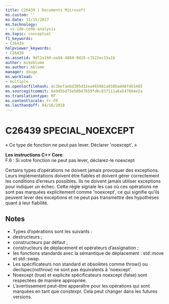 ```yaml
---
title: C26439 | Documents Microsoft
ms.custom: ''
ms.date: 11/15/2017
ms.technology:
- vs-ide-code-analysis
ms.topic: conceptual
f1_keywords:
- C26439
helpviewer_keywords:
- C26439
ms.assetid: 9df2a1b0-ea94-4884-9d28-c1522ec33a1b
author: mikeblome
ms.author: mblome
manager: douge
ms.workload:
- multiple
ms.openlocfilehash: dc3befaebd305d32ea465081a838bad48fd65485
ms.sourcegitcommit: 6a9d5bd75e50947659fd6c837111a6a547884e2a
ms.translationtype: MT
ms.contentlocale: fr-FR
ms.lasthandoff: 04/16/2018
---
```

# <a name="c26439-specialnoexcept"></a>C26439 SPECIAL_NOEXCEPT
« Ce type de fonction ne peut pas lever. Déclarer 'noexcept'. »

**Les instructions C++ Core**:   
F.6 : Si votre fonction ne peut pas lever, déclarez-le noexcept

Certains types d’opérations ne doivent jamais provoquer des exceptions. Leurs implémentations doivent être fiables et doivent gérer correctement les conditions d’erreurs possibles. Ils ne doivent jamais utiliser exceptions pour indiquer un échec. Cette règle signale les cas où ces opérations ne sont pas marquées explicitement comme 'noexcept', ce qui signifie qu’ils peuvent lever des exceptions et ne peut pas transmettre des hypothèses quant à leur fiabilité.

## <a name="remarks"></a>Notes    
 -  Types d’opérations sont les suivants :
-  destructeurs ;
-  constructeurs par défaut ;
-  constructeurs de déplacement et opérateurs d’assignation ;
-  les fonctions standards avec la sémantique de déplacement : std::move et std::swap.
-  Les spécificateurs non standard et obsolètes comme throw() ou declspec(nothrow) ne sont pas équivalents à 'noexcept'.
-  Noexcept (true) et explicite spécificateurs noexcept (false) sont respectées de manière appropriée.
-  L’avertissement peut-être apparaître pour les opérations qui sont marquées en tant que constexpr. Cela peut changer dans les futures versions.
